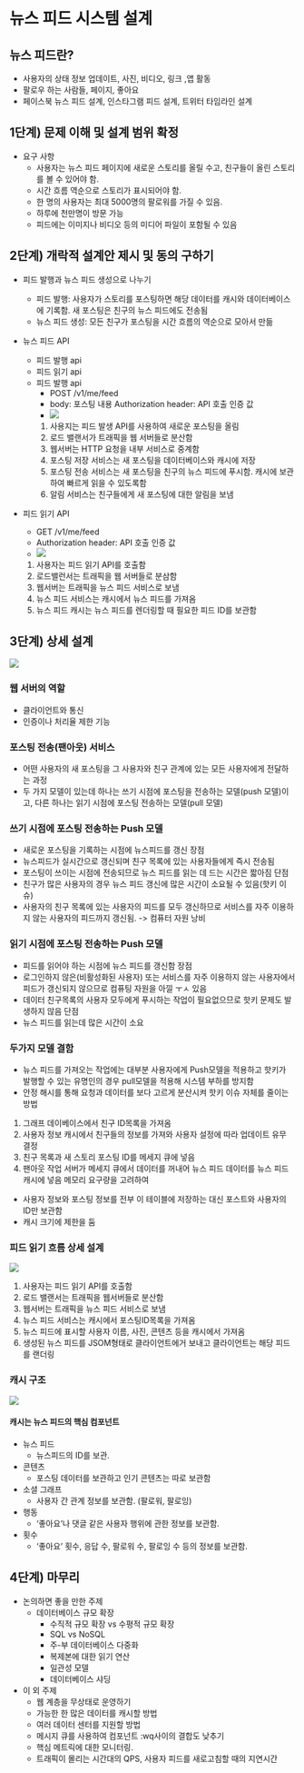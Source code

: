 # 뉴스 피드 시스템 설계

## 뉴스 피드란?
- 사용자의 상태 정보 업데이트, 사진, 비디오, 링크 ,앱 활동
- 팔로우 하는 사람들, 페이지, 좋아요
- 페이스북 뉴스 피드 설계, 인스타그램 피드 설계, 트위터 타임라인 설계

## 1단계) 문제 이해 및 설계 범위 확정
- 요구 사항
  - 사용자는 뉴스 피드 페이지에 새로운 스토리를 올릴 수고, 친구들이 올린 스토리를 볼 수 있어야 함. 
  - 시간 흐름 역순으로 스토리가 표시되어야 함. 
  - 한 명의 사용자는 최대 5000명의 팔로워를 가질 수 있음. 
  - 하루에 천만명이 방문 가능
  - 피드에는 이미지나 비디오 등의 미디어 파일이 포함될 수 있음

## 2단계) 개락적 설계안 제시 및 동의 구하기
- 피드 발행과 뉴스 피드 생성으로 나누기
  - 피드 발행: 사용자가 스토리를 포스팅하면 해당 데이터를 캐시와 데이터베이스에 기록함. 새 포스팅은 친구의 뉴스 피드에도 전송됨
  - 뉴스 피드 생성: 모든 친구가 포스팅을 시간 흐름의 역순으로 모아서 만듦

- 뉴스 피드 API
  - 피드 발행 api
  - 피드 읽기 api
  - 피드 발행 api
    - POST /v1/me/feed
    - body: 포스팅 내용
      Authorization header: API 호출 인증 값
    - <img src="images/SIH/image1.png">
    1. 사용지는 피드 발생 API를 사용하여 새로운 포스팅을 올림
    2. 로드 밸랜서가 트래픽을 웹 서버들로 분산함
    3. 웹서버는 HTTP 요청을 내부 서비스로 중계함
    4. 포스팅 저장 서비스는 새 포스팅을 데이터베이스와 캐시에 저장
    5. 포스팅 전송 서비스는 새 포스팅을 친구의 뉴스 피드에 푸시함. 캐시에 보관하여 빠르게 읽을 수 있도록함
    6. 알림 서비스는 친구들에게 새 포스팅에 대한 알림을 보냄

- 피드 읽기 API
  - GET /v1/me/feed 
  - Authorization header: API 호출 인증 값
  - <img src="images/SIH/image2.png">
  1. 사용자는 피드 읽기 API를 호출함
  2. 로드밸런서는 트래픽을 웹 서버들로 분삼함
  3. 웹서버는 트래픽을 뉴스 피드 서비스로 보냄
  4. 뉴스 피드 서비스는 캐시에서 뉴스 피드를 가져옴
  5. 뉴스 피드 캐시는 뉴스 피드를 렌더링할 때 필요한 피드 ID를 보관함

## 3단계) 상세 설계
<img src="images/SIH/image3.png"/>

### 웹 서버의 역할
- 클라이언트와 통신
- 인증이나 처리율 제한 기능

### 포스팅 전송(팬아웃) 서비스
- 어떤 사용자의 새 포스팅을 그 사용자와 친구 관계에 있는 모든 사용자에게 전달하는 과정
- 두 가지 모델이 있는데 하나는 쓰기 시점에 포스팅을 전송하는 모델(push 모델)이고, 다른 하나는 읽기 시점에 포스팅 전송하는 모델(pull 모델)

### 쓰기 시점에 포스팅 전송하는 Push 모델
- 새로운 포스팅을 기록하는 시점에 뉴스피드를 갱신
장점
- 뉴스피드가 실시간으로 갱신되며 친구 목록에 있는 사용자들에게 즉시 전송됨
- 포스팅이 쓰이는 시점에 전송되므로 뉴스 피드를 읽는 데 드는 시간은 짧아짐
단점
- 친구가 많은 사용자의 경우 뉴스 피드 갱신에 많은 시간이 소요될 수 있음(핫키 이슈)
- 사용자의 친구 목록에 있는 사용자의 피드를 모두 갱신하므로 서비스를 자주 이용하지 않는 사용자의 피드까지 갱신됨. -> 컴퓨터 자원 낭비

### 읽기 시점에 포스팅 전송하는 Push 모델
- 피드를 읽어야 하는 시점에 뉴스 피드를 갱신함
장점
- 로그인하지 않은(비활성화된 사용자) 또는 서비스를 자주 이용하지 않는 사용자에서 피드가 갱신되지 않으므로 컴퓨팅 자원을 아낄 ㅜㅅ 있음
- 데이터 친구목록의 사용자 모두에게 푸시하는 작업이 필요없으므로 핫키 문제도 발생하지 않음
단점
- 뉴스 피드를 읽는데 많은 시간이 소요

### 두가지 모델 결함
- 뉴스 피드를 가져오는 작업에는 대부분 사용자에게 Push모델을 적용하고 핫키가 발행할 수 있는 유명인의 경우 pull모델을 적용해 시스템 부하를 방지함
- 안정 해시를 통해 요청과 데이터를 보다 고르게 분산시켜 핫키 이슈 자체를 줄이는 방법

1. 그래프 데이베이스에서 친구 ID목록을 가져옴
2. 사용자 정보 캐시에서 친구들의 정보를 가져와 사용자 설정에 따라 업데이트 유무 결정
3. 친구 목록과 새 스토리 포스팅 ID를 메세지 큐에 넣음
4. 팬아웃 작업 서버가 메세지 큐에서 데이터를 꺼내어 뉴스 피드 데이터를 뉴스 피드 캐시에 넣음
메모리 요구량을 고려하여
- 사용자 정보와 포스팅 정보를 전부 이 테이블에 저장하는 대신 포스트와 사용자의 ID만 보관함
- 캐시 크기에 제한을 둠

### 피드 읽기 흐름 상세 설계
<img src="images/SIH/image4.png">

1. 사용자는 피드 읽기 API를 호출함
2. 로드 밸랜서는 트래픽을 웹서버들로 분산함
3. 웹서버는 트래픽을 뉴스 피드 서비스로 보냄
4. 뉴스 피드 서비스는 캐시에서 포스팅ID목록을 가져옴
5. 뉴스 피드에 표시할 사용자 이름, 사진, 콘텐츠 등을 캐시에서 가져옴
6. 생성된 뉴스 피드를 JSOM형태로 클라이언트에거 보내고 클라이언트는 해당 피드를 랜더링

### 캐시 구조
<img src="images/SIH/image5.png">

#### 캐시는 뉴스 피드의 핵심 컴포넌트
- 뉴스 피드
  - 뉴스피드의 ID를 보관.
- 콘텐츠
  - 포스팅 데이터를 보관하고 인기 콘텐츠는 따로 보관함
- 소셜 그래프
  - 사용자 간 관계 정보를 보관함. (팔로워, 팔로잉)
- 행동
  - ‘좋아요’나 댓글 같은 사용자 행위에 관한 정보를 보관함.
- 횟수 
  - ‘좋아요’ 횟수, 응답 수, 팔로워 수, 팔로잉 수 등의 정보를 보관함.

## 4단계) 마무리

- 논의하면 좋을 만한 주제
  - 데이터베이스 규모 확장 
    - 수직적 규모 확장 vs 수평적 규모 확장 
    - SQL vs NoSQL 
    - 주-부 데이터베이스 다중화 
    - 복제본에 대한 읽기 연산 
    - 일관성 모델 
    - 데이터베이스 샤딩
- 이 외 주제
  - 웹 계층을 무상태로 운영하기
  - 가능한 한 많은 데이터를 캐시할 방법
  - 여러 데이터 센터를 지원할 방법
  - 메시지 큐를 사용하여 컴포넌트 :wq사이의 결합도 낮추기
  - 핵심 메트릭에 대한 모니터링.
  - 트래픽이 몰리는 시간대의 QPS, 사용자 피드를 새로고침할 때의 지연시간
